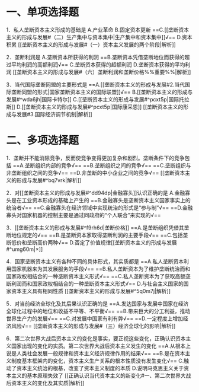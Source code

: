 # 一、单项选择题
1．私人垄断资本主义形成的基础是
A.产业革命
B.固定资本更新 
==C.[[垄断资本主义的形成与发展#（二）生产集中与资本集中|生产集中和资本集中]]√==
D.资本积累
[[垄断资本主义的形成与发展#（一）资本主义发展的两个阶段|解析]]

2．垄断利润是
A.垄断资本所获得的利润
==B.垄断资本凭借垄断地位而获得的超过平均利润的高额利润√==
C.垄断资本获得的超额利润
D.垄断资本获得的平均利润
[[垄断资本主义的形成与发展#（六）垄断利润和垄断价格%%重要%%|解析]]

3．当代国际垄断同盟的主要形式是
==A.[[垄断资本主义的形成与发展#2.当代国际垄断同盟的形式|国家垄断资本主义的国际联盟]]√==
B.[[垄断资本主义的形成与发展#^wda6jh|国际卡特尔]]
C.[[垄断资本主义的形成与发展#^pcxt5p|国际托拉斯]]
D.[[垄断资本主义的形成与发展#^pcxt5p|国际康采恩]] 
[[垄断资本主义的形成与发展#3.国际经济调节机制|解析]]
# 二、多项选择题
1．垄断并不能消除竞争，反而使竞争变得更加复杂和剧烈。垄断条件下的竞争包括
==A.垄断组织内部的竞争√==
==B.垄断组织之间的竞争√==
==C.垄断组织与非垄断组织之间的竞争√==
==D.非垄断的中小企业之间的竞争√==
[[垄断资本主义的形成与发展#^bq7vrk|解析]]

2．对[[垄断资本主义的形成与发展#^dd94dp|金融寡头]]认识正确的是
A.金融寡头是在工业资本形成的基础上产生的
==B.金融寡头是垄断资本主义国家事实上的统治者√==
==C.金融寡头在经济领域中实现统治的形式是“参与制”√==
==D.金融寡头对国家机器的控制主要是通过同政府的“个人联合”来实现的√==

3．[[垄断资本主义的形成与发展#^f9rh6d|垄断价格]]
==A.是垄断组织凭借其垄断地位规定的√==
==B.是垄断资本家取得垄断利润的主要手段√==
==C.包括垄断低价和垄断高价两种√==
D.否定了价值规律[[垄断资本主义的形成与发展#^umg60m|×]]

4．国家垄断资本主义有各种不同的具体形式，其实质都是
==A.私人垄断资本利用国家机器来为其发展服务的手段√==
==B.私人垄断资本为了维护垄断统治而和国家政权相结合的一种垄断资本主义形式√==
==C.私人垄断资本为了获取高额垄断利润而和国家政权相结合的一种垄断资本主义形式√==
D.与社会主义国家的国家资本主义具有相同性质
[[垄断资本主义的形成与发展#^5q0m7j|解析]]

5．对当前经济全球化及其后果认识正确的是
==A.发达国家与发展中国家在经济全球化过程中的地位和收益不平等、不平衡√==
==B.带来巨大的分工利益，推动世界生产力的发展√==
==C.对发展中国家有利有弊√==
==D.一定程度上增加经济风险√==
[[垄断资本主义的形成与发展#（三）经济全球化的影响|解析]]

6．第二次世界大战后资本主义的变化是事实，要正视这些变化，正确认识资本主义国家出现的变化的实质。第二次世界大战后资本主义发生的变化
==A.从根本上说是人类社会发展一般规律和资本主义经济规律作用的结果√==
==B.是在资本主义制度基本框架内的变化，资本主义生产关系的根本性质没有发生变化√==
C.触动了资本主义统治的根基，改变了资本主义制度的本质
D.说明马克思主义关于资本主义的基本原理失效了
[[正确认识当代资本主义的新变化#一、第二次世界大战后资本主义的变化及其实质|解析]]